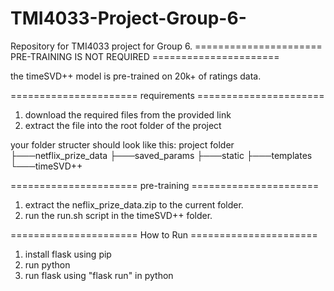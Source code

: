 # TMI4033-Project-Group-6-
Repository for TMI4033 project for Group 6. 
====================== PRE-TRAINING IS NOT REQUIRED ======================

the timeSVD++ model is pre-trained on 20k+ of ratings data.

====================== requirements ======================
1. download the required files from the provided link
2. extract the file into the root folder of the project

your folder structer should look like this:
project folder
├───netflix_prize_data
├───saved_params
├───static
├───templates
└───timeSVD++
   
====================== pre-training ======================
1. extract the neflix_prize_data.zip to the current folder.
2. run the run.sh script in the timeSVD++ folder.


====================== How to Run ======================
1. install flask using pip
2. run python
3. run flask using "flask run" in python
